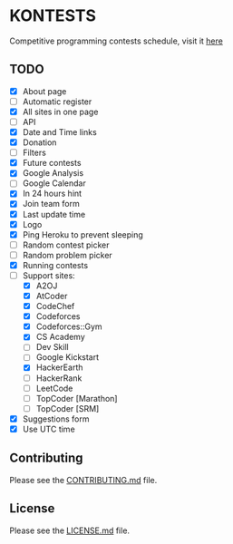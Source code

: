 # KONTESTS
Competitive programming contests schedule, visit it [here](https://kontests.net)

## TODO

- [x] About page
- [ ] Automatic register
- [x] All sites in one page
- [ ] API
- [x] Date and Time links
- [x] Donation
- [ ] Filters
- [x] Future contests
- [x] Google Analysis
- [ ] Google Calendar
- [x] In 24 hours hint
- [x] Join team form
- [x] Last update time
- [x] Logo
- [x] Ping Heroku to prevent sleeping
- [ ] Random contest picker
- [ ] Random problem picker
- [x] Running contests
- [ ] Support sites:
  - [x] A2OJ
  - [x] AtCoder
  - [x] CodeChef
  - [x] Codeforces
  - [x] Codeforces::Gym
  - [x] CS Academy
  - [ ] Dev Skill
  - [ ] Google Kickstart
  - [x] HackerEarth
  - [ ] HackerRank
  - [ ] LeetCode
  - [ ] TopCoder [Marathon]
  - [ ] TopCoder [SRM]
- [x] Suggestions form
- [x] Use UTC time

## Contributing

Please see the [CONTRIBUTING.md](/CONTRIBUTING.md) file.

## License

Please see the [LICENSE.md](/LICENSE.md) file.
